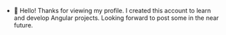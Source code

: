 - 👋 Hello! Thanks for viewing my profile. I created this account to learn and develop Angular projects. Looking forward to post some in the near future. 

<!---
akashnanavati/akashnanavati is a ✨ special ✨ repository because its `README.md` (this file) appears on your GitHub profile.
You can click the Preview link to take a look at your changes.
--->
